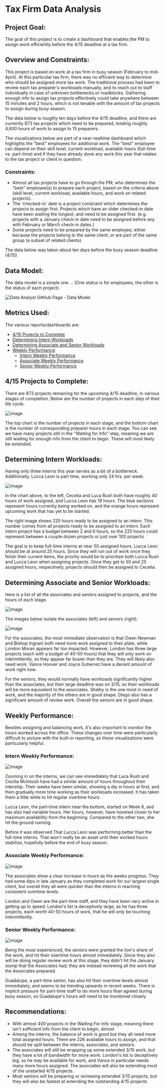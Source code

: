 # Tax Firm Data Analysis

## Project Goal:
The goal of this project is to create a dashboard that enables the PM to assign work efficiently before the 4/15 deadline at a tax firm.

## Overview and Constraints:
This project is based on work at a tax firm in busy season (February to mid-April). At this particular tax firm, there was no efficient way to determine who should be assigned more tax work. The traditional process had been to review each tax preparer's workloads manually, and to reach out to staff individually in case of unknown bottlenecks or roadblocks. Gathering enough info to assign tax projects effectively could take anywhere between 15 minutes and 2 hours, which is not tenable with the amount of tax projects to assign during busy season.

The data below is roughly ten days before the 4/15 deadline, and there are currently 873 tax projects which need to be prepared, totaling roughly 4,600 hours of work to assign to 15 preparers.

The visualizations below are part of a near-realtime dashboard which highlights the "best" employees for additional work. The "best" employee can depend on their skill level, current workload, available hours (full-time vs. part-time) and if they have already done any work this year that relates to the tax project or client in question.

### Constraints:
- Almost all tax projects have to go through the PM, who determines the "best" employee(s) to prepare each project, based on the criteria above (skill level, current workload, available hours, and work on related projects).
- The 'checked-in' date is a project constraint which determines the projects to assign first. Projects which have an older checked-in date have been waiting the longest, and need to be assigned first. (e.g. projects with a January check-in date need to be assigned before any with February or March check-in dates.)
- Some projects need to be prepared by the same employee, either because the projects belong to the same client, or are part of the same group (a subset of related clients).

The data below was taken about ten days before the busy season deadline (4/15).

## Data Model:
The data model is a simple one ... (One status is for employees, the other is the status of each project).

![Data Analyst GitHub Page - Data Model](https://github.com/user-attachments/assets/9d9cb104-6582-4fa5-8b6f-cf8d995ffa48)

## Metrics Used:
The various reports/dashboards are:
- [4/15 Projects to Complete](#415-projects-to-complete)
- [Determining Intern Workloads](#determining-intern-workloads)
- [Determining Associate and Senior Workloads](#determining-associate-and-senior-workloads)
- [Weekly Performance](#weekly-performance)
  - [Intern Weekly Performance](#intern-weekly-performance)
  - [Associate Weekly Performance](#associate-weekly-performance)
  - [Senior Weekly Performance](#senior-weekly-performance)

## 4/15 Projects to Complete:
There are 873 projects remaining for the upcoming 4/15 deadline, in various stages of completion. Below are the number of projects in each step of their life cycle:

![image](https://github.com/user-attachments/assets/dca93481-0bdd-45c9-ba3a-ed6efee5d9fd)


The top chart is the number of projects in each stage, and the bottom chart is the number of corresponding preparer hours in each stage.  You can see we have many projects still in the "Waiting for Info" step, meaning we are still waiting for enough info from the client to begin. These will most likely be extended.

## Determining Intern Workloads:
Having only three interns this year serves as a bit of a bottleneck. Additionally, Lucca Leon is part time, working only 24 hrs. per week.

![image](https://github.com/user-attachments/assets/7795b388-f2d9-4351-80f4-2f1525ab23cc)

In the chart above, to the left, Cecelia and Luca Rush both have roughly 40 hours of work assigned, and Lucca Leon has 19 hours. The blue sections represent hours currently being worked on, and the orange hours represent upcoming work that has yet to be started.

The right image shows 225 hours ready to be assigned to an intern. This number comes from all projects ready to be assigned to an intern. Each intern project has a budget between 2 and 6 hours, so the 225 hours could represent between a couple dozen projects or just over 100 projects.

The goal is to keep full-time interns at near 50 assigned hours. Lucca Leon should be at around 25 hours. Since they will run out of work once they finish their current items, the priority would be to prioritize both Lucca Rush and Lucca Leon when assigning projects. Once they get to 50 and 25 assigned hours, respectively, projects should then be assigned to Cecelia.

## Determining Associate and Senior Workloads:
Here is a list of all the associates and seniors assigned to projects, and the hours of each stage.

![image](https://github.com/user-attachments/assets/76431f78-b39b-4b4a-9557-dc5baba896ae)

The images below isolate the associates (left) and seniors (right).

![image](https://github.com/user-attachments/assets/31edfd92-9661-431d-9ed0-2a9010c25a8b)

For the associates, the most immediate observation is that Owen Newman and Bishop Ingram both need more work assigned to their plate, while London Moran appears far too impacted. However, London has three large projects (each with a budget of 40-50 hours) that they will only work on intermittently, so they appear far busier than they are. They will likely also need work. Vance Hoover and Joyce Gutierrez have a decent amount of work right now.

For the seniors, they would normally have workloads significantly higher than the associates, but their large deadline was on 3/15, so their workloads will be more equivalent to the associates. Shelby is the one most in need of work, and the majority of the others are in good shape. Diego also has a significant amount of review work. Overall the seniors are in good shape.

## Weekly Performance:

Besides assigning and balancing work, it's also important to monitor the hours worked across the office. These changes over time were particularly difficult to picture with the built-in reporting, so these visualizations were particularly helpful.

### Intern Weekly Performance:
![image](https://github.com/user-attachments/assets/cf0e3ed3-0893-4bb1-a042-43a9e13a7056)

Zooming in on the interns, we can see immediately that Luca Rush and Cecilia McIntosh have had a similar amount of hours throughout their intership. Their weeks have been similar, showing a dip in hours at first, and then gradually more time working as their workloads increased. It has taken them a little while to hit regular overtime hours.

Lucca Leon, the part-time intern near the bottom, started on Week 6, and has also had variable hours. Her hours, however, have hovered closer to her maximum  availability from the beginning. Compared to the other two, she hit the ground running.

Before it was observed That Lucca Leon was performing better than the full-time interns. That won't really be an asset until their worked hours stabilize, hopefully before the end of busy season.

### Associate Weekly Performance:
![image](https://github.com/user-attachments/assets/9d2b1504-1d63-45fb-b1a3-710acc152968)

The associates show a clear increase in hours as the weeks progress. They had some dips in late January as they completed work for our largest single client, but overall they all were quicker than the interns in reaching consistent overtime levels.

London and Owen are the part-time staff, and they have been very active in getting up to speed. London's list is deceptively large, as he has three projects, each worth 40-50 hours of work, that he will only be touching intermittently.

### Senior Weekly Performance:
![image](https://github.com/user-attachments/assets/dbbfe800-79e1-4919-ad3f-91694204fdc6)

Being the most experienced, the seniors were granted the lion's share of the work, and  hit their overtime hours almost immediately. Since they also will be doing regular review work at this stage, they didn't hit the January slump that the Associates had; they are instead reviewing all the work that the Associates prepared.

Guadalupe, a part-time senior, has also hit their overtime levels almost immediately, and seems to be trending upwards in recent weeks. There is implicit pressure for part-time staff to do more hours than agreed during busy season, so Guadalupe's hours will need to be monitored closely

## Recommendations:
- With almost 400 projects in the Waiting For Info stage, meaning there isn't sufficient info from the client to begin, almost 
- Among the interns, the balance of work is good but they all need more total assigned hours. There are 226 available hours to assign, and that should be split between the interns, associates, and seniors.
- The associates will still be wrapping up some extended 3/15 work, but they have a lot of bandwidth for more work. London's list is deceptively big, so he may be available for work, and Vance in particular needs many more hours assigned. The associates will also be extending most of the unstarted 4/15 projects.
- Most seniors will be preparing or reviewing extended 3/15 projects, but they will also be fastest at extending the outstanding 4/15 projects.

